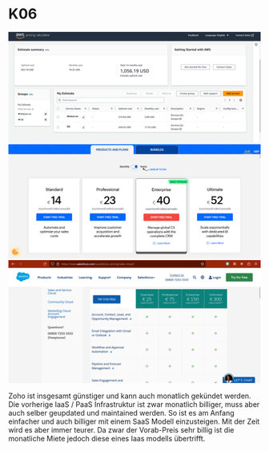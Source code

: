 # K06

![img_2.png](img_2.png)
![img_3.png](img_3.png)
![img_1.png](img_1.png)

Zoho ist insgesamt günstiger und kann auch monatlich gekündet werden. Die vorherige IaaS / PaaS Infrastruktur ist zwar monatlich billiger, muss aber auch selber geupdated und maintained werden. 
So ist es am Anfang einfacher und auch billiger mit einem SaaS Modell einzusteigen.
Mit der Zeit wird es aber immer teurer. Da zwar der Vorab-Preis sehr billig ist die monatliche Miete jedoch diese eines Iaas modells übertrifft.